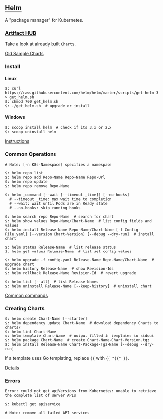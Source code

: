 ## [Helm](https://helm.sh/)

A "package manager" for Kubernetes.  

### [Artifact HUB](../ArtifactHub)

Take a look at already built `Chart`s.  

[Old Sample Charts](Charts)

### Install

#### Linux

```
$: curl https://raw.githubusercontent.com/helm/helm/master/scripts/get-helm-3 > get_helm.sh
$: chmod 700 get_helm.sh
$: ./get_helm.sh  # upgrade or install
```

#### Windows

```
$: scoop install helm  # check if its 3.x or 2.x
$: scoop uninstall helm
```

[Instructions](v3/Docs/Introduction/Installing)

### Common Operations

```
# Note: [-n K8s-Namespace] specifies a namespace

$: helm repo list
$: helm repo add Repo-Name Repo-Name Repo-Url
$: helm repo update
$: helm repo remove Repo-Name

$: helm _command [--wait [--timeout _time]] [--no-hooks]
  # --timeout _time: max wait time to completion
  # --wait: wait until Pods are in Ready state
  # --no-hooks: skip running hooks

$: helm search repo Repo-Name  # search for chart
$: helm show values Repo-Name/Chart-Name  # list config fields and values
$: helm install Release-Name Repo-Name/Chart-Name [-f Config-File.yaml] [--version Chart-Version] [--debug --dry-run]  # install chart

$: helm status Release-Name  # list release status
$: helm get values Release-Name  # list set config values

$: helm upgrade -f config.yaml Release-Name Repo-Name/Chart-Name  # upgrade chart
$: helm history Release-Name  # show Revision-Ids
$: helm rollback Release-Name Revision-Id  # revert upgrade

$: helm list [--all]  # list Release-Names
$: helm uninstall Release-Name [--keep-history]  # uninstall chart
```

[Common commands](v3/Docs/Introduction/Using)

### Creating Charts

```
$: helm create Chart-Name [--starter]
$: helm dependency update Chart-Name  # download dependency Charts to charts/
$: helm lint Chart-Name
$: helm template Chart-Name  # output filled in templates to stdout
$: helm package Chart-Name  # create Chart-Name-Chart-Version.tgz
$: helm install Release-Name Chart-Package-Tgz-Name [--debug --dry-run]
```

If a template uses Go templating, replace `{{` with `{{ "{{" }}`.  

[Details](v3/Docs/Topics/Charts)

### Errors

```
Error: could not get apiVersions from Kubernetes: unable to retrieve the complete list of server APIs
```

```
$: kubectl get apiservice

# Note: remove all failed API services
```
